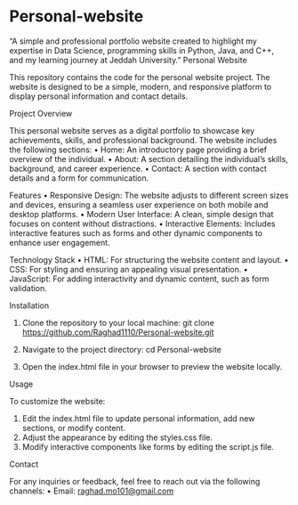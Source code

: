 # Personal-website
“A simple and professional portfolio website created to highlight my expertise in Data Science, programming skills in Python, Java, and C++, and my learning journey at Jeddah University.”
Personal Website

This repository contains the code for the personal website project. The website is designed to be a simple, modern, and responsive platform to display personal information and contact details.

Project Overview

This personal website serves as a digital portfolio to showcase key achievements, skills, and professional background. The website includes the following sections:
 • Home: An introductory page providing a brief overview of the individual.
 • About: A section detailing the individual’s skills, background, and career experience.
 • Contact: A section with contact details and a form for communication.

Features
 • Responsive Design: The website adjusts to different screen sizes and devices, ensuring a seamless user experience on both mobile and desktop platforms.
 • Modern User Interface: A clean, simple design that focuses on content without distractions.
 • Interactive Elements: Includes interactive features such as forms and other dynamic components to enhance user engagement.

Technology Stack
 • HTML: For structuring the website content and layout.
 • CSS: For styling and ensuring an appealing visual presentation.
 • JavaScript: For adding interactivity and dynamic content, such as form validation.

Installation
 1. Clone the repository to your local machine:
  git clone https://github.com/Raghad1110/Personal-website.git
2. Navigate to the project directory:
cd Personal-website

3. Open the index.html file in your browser to preview the website locally.

Usage

To customize the website:
 1. Edit the index.html file to update personal information, add new sections, or modify content.
 2. Adjust the appearance by editing the styles.css file.
 3. Modify interactive components like forms by editing the script.js file.
    
 Contact

For any inquiries or feedback, feel free to reach out via the following channels:
 • Email: raghad.mo101@gmail.com
